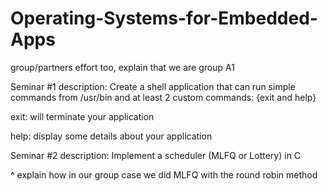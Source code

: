 # Operating-Systems-for-Embedded-Apps

group/partners effort too, explain that we are group A1


Seminar #1 description: 
Create a shell application that can run simple commands from /usr/bin and at least 2 custom commands: {exit and help}

exit: will terminate your application

help: display some details about your application


Seminar #2 description:
Implement a scheduler (MLFQ or Lottery) in C

^ explain how in our group case we did MLFQ with the round robin method


